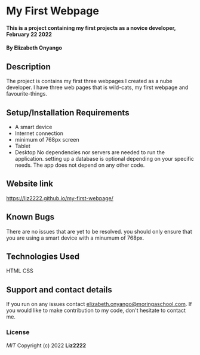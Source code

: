 # My First Webpage
#### This is a project containing my first projects as a novice developer, February 22 2022
#### By **Elizabeth Onyango**
## Description
The project is contains my first three webpages I created as a nube developer. I have three web pages that is wild-cats, my first webpage and favourite-things.
## Setup/Installation Requirements
* A smart device
* Internet connection
* minimum of 768px screen
* Tablet
* Desktop
No dependencies nor servers are needed to run the application. setting up a database is optional depending on your specific needs. The app does not depend on any other code.
## Website link
https://liz2222.github.io/my-first-webpage/
## Known Bugs
There are no issues that are yet to be resolved. you should only ensure that you are using a smart device with a minumum of 768px.
## Technologies Used
HTML
CSS
## Support and contact details
If you run on any issues contact elizabeth.onyango@moringaschool.com. If you would like to make contribution to my code, don't hesitate to contact me.
### License
*MIT*
Copyright (c) 2022 **Liz2222**

